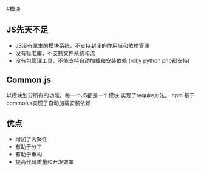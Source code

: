 #模块
## JS先天不足
- JS没有原生的模块系统，不支持封闭的作用域和依赖管理
- 没有标准库，不支持文件系统和流
- 没有包管理工具，不能支持自动加载和安装依赖 (roby python php都支持)

## Common.js
以模块划分所有的功能。每一个JS都是一个模块
实现了require方法。
npm 基于commonjs实现了自动加载安装依赖

## 优点
- 增加了内聚性
- 有助于分工
- 有助于重构
- 提高代码质量和开发效率